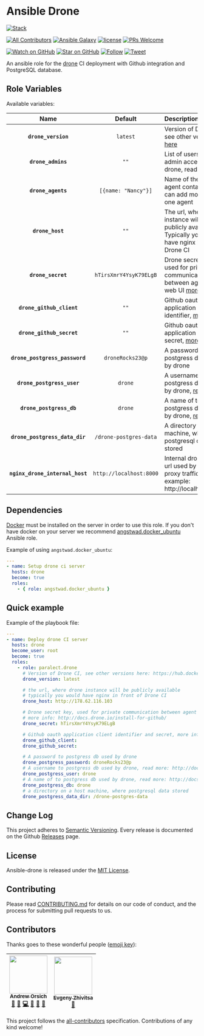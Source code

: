 # Ansible Drone

[![Stack](https://raw.githubusercontent.com/paralect/stack/master/stack-component-template/stack.png)](https://github.com/paralect/stack)

[![All Contributors](https://img.shields.io/badge/all_contributors-2-orange.svg?style=flat-square)](#contributors)
[![Ansible Galaxy](https://img.shields.io/badge/ansible--galaxy-drone-blue.svg?style=flat-square)](https://galaxy.ansible.com/paralect/drone)
[![license](https://img.shields.io/github/license/mashape/apistatus.svg?style=flat-square)](https://github.com/paralect/ansible-mongo/blob/master/LICENSE)
[![PRs Welcome](https://img.shields.io/badge/PRs-welcome-brightgreen.svg?style=flat-square)](http://makeapullrequest.com)


[![Watch on GitHub](https://img.shields.io/github/watchers/paralect/ansible-drone.svg?style=social&label=Watch)](https://github.com/paralect/ansible-drone/watchers)
[![Star on GitHub](https://img.shields.io/github/stars/paralect/ansible-drone.svg?style=social&label=Stars)](https://github.com/paralect/ansible-drone/stargazers)
[![Follow](https://img.shields.io/twitter/follow/paralect.svg?style=social&label=Follow)](https://twitter.com/paralect)
[![Tweet](https://img.shields.io/twitter/url/https/github.com/paralect/ansible-drone.svg?style=social)](https://twitter.com/intent/tweet?text=I%27m%20using%20Stack%20components%20to%20build%20my%20next%20product%20🚀.%20Check%20it%20out:%20https://github.com/paralect/ansible-drone)

An ansible role for the [drone](https://github.com/drone/drone) CI deployment with Github integration and PostgreSQL database.

## Role Variables

Available variables:

|Name|Default|Description|
|:--:|:--:|:----------|
|**`drone_version`**|`latest`|Version of Drone CI, see other versions [here](https://hub.docker.com/r/drone/drone/tags)|
|**`drone_admins`**|`""`|List of users with admin access to the drone, readme [more]( http://docs.drone.io/user-management)|
|**`drone_agents`**|`[{name: "Nancy"}]`|Name of the docker agent container, you can add more than one agent|
|**`drone_host`**|`""`|The url, where drone instance will be publicly available. Typically you would have nginx in front of Drone CI|
|**`drone_secret`**|`hTirsXmrY4YsyK79ELgB`|Drone secret key, used for private communication between agent and web UI [more info](http://docs.drone.io/install-for-github)|
|**`drone_github_client`**|`""`|Github oauth application client identifier, [more info](http://docs.drone.io/install-for-github)|
|**`drone_github_secret`**|`""`|Github oauth application client secret, [more info]( http://docs.drone.io/install-for-github)|
|**`drone_postgress_password`**|`droneRocks23@p`|A password to postgress db used by drone|
|**`drone_postgress_user`**|`drone`|A username to postgress db used by drone, [read more](http://docs.drone.io/database-settings)|
|**`drone_postgress_db`**|`drone`|A name of to postgress db used by drone, [read more](http://docs.drone.io/database-settings)|
|**`drone_postgress_data_dir`**|`/drone-postgres-data`|A directory on a host machine, where postgresql data stored|
|**`nginx_drone_internal_host`**|`http://localhost:8000`|Internal drone ui http url used by nginx to proxy traffic. For example: http://localhost:8000|

## Dependencies

[Docker](https://www.docker.com/) must be installed on the server in order to use this role. If you don't have docker on your server we recommend [angstwad.docker_ubuntu](https://github.com/angstwad/docker.ubuntu) Ansible role.

Example of using `angstwad.docker_ubuntu`:
```yml
---
- name: Setup drone ci server
  hosts: drone
  become: true
  roles:
    - { role: angstwad.docker_ubuntu }
```

## Quick example

Example of the playbook file:

```yml
---
- name: Deploy drone CI server
  hosts: drone
  become_user: root
  become: true
  roles:
    - role: paralect.drone
      # Version of Drone CI, see other versions here: https://hub.docker.com/r/drone/drone/tags/
      drone_version: latest

      # the url, where drone instance will be publicly available
      # typically you would have nginx in front of Drone CI
      drone_host: http://178.62.116.103

      # Drone secret key, used for private communication between agent and web UI
      # more info: http://docs.drone.io/install-for-github/
      drone_secret: hTirsXmrY4YsyK79ELgB

      # Github oauth application client identifier and secret, more info http://docs.drone.io/install-for-github/
      drone_github_client:
      drone_github_secret:

      # A password to postgress db used by drone
      drone_postgress_password: droneRocks23@p
      # A username to postgress db used by drone, read more: http://docs.drone.io/database-settings/
      drone_postgress_user: drone
      # A name of to postgress db used by drone, read more: http://docs.drone.io/database-settings/
      drone_postgress_db: drone
      # a directory on a host machine, where postgresql data stored
      drone_postgress_data_dir: /drone-postgres-data
```

## Change Log

This project adheres to [Semantic Versioning](http://semver.org/).
Every release is documented on the Github [Releases](https://github.com/paralect/node-mongo/releases) page.

## License

Ansible-drone is released under the [MIT License](https://github.com/paralect/ansible-mongo/blob/master/LICENSE).

## Contributing

Please read [CONTRIBUTING.md](https://github.com/paralect/ansible-drone/blob/master/CONTRIBUTING.md) for details on our code of conduct, and the process for submitting pull requests to us.

## Contributors

Thanks goes to these wonderful people ([emoji key](https://github.com/kentcdodds/all-contributors#emoji-key)):

<!-- ALL-CONTRIBUTORS-LIST:START - Do not remove or modify this section -->
<!-- prettier-ignore -->
| [<img src="https://avatars3.githubusercontent.com/u/681396?v=4" width="100px;"/><br /><sub><b>Andrew Orsich</b></sub>](https://github.com/anorsich)<br />[📖](https://github.com/paralect/ansible-drone/commits?author=anorsich "Documentation") [🤔](#ideas-anorsich "Ideas, Planning, & Feedback") [💻](https://github.com/paralect/ansible-drone/commits?author=anorsich "Code") [📖](https://github.com/paralect/ansible-drone/commits?author=anorsich "Documentation") [🤔](#ideas-anorsich "Ideas, Planning, & Feedback") [👀](#review-anorsich "Reviewed Pull Requests") | [<img src="https://avatars2.githubusercontent.com/u/6461311?v=4" width="100px;"/><br /><sub><b>Evgeny Zhivitsa</b></sub>](https://github.com/ezhivitsa)<br />[📖](https://github.com/paralect/ansible-drone/commits?author=ezhivitsa "Documentation") |
| :---: | :---: |
<!-- ALL-CONTRIBUTORS-LIST:END -->

This project follows the [all-contributors](https://github.com/kentcdodds/all-contributors) specification. Contributions of any kind welcome!
